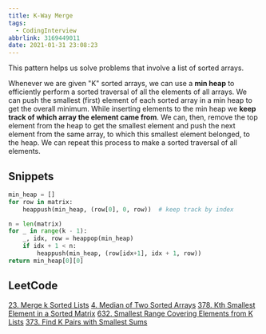 ```yaml
---
title: K-Way Merge
tags:
  - CodingInterview
abbrlink: 3169449011
date: 2021-01-31 23:08:23
---
```

This pattern helps us solve problems that involve a list of sorted arrays.

Whenever we are given "K" sorted arrays, we can use a **min heap** to efficiently perform a sorted traversal of all the elements of all arrays. We can push the smallest (first) element of each sorted array in a min heap to get the overall minimum. While inserting elements to the min heap we **keep track of which array the element came from**. We can, then, remove the top element from the heap to get the smallest element and push the next element from the same array, to which this smallest element belonged, to the heap. We can repeat this process to make a sorted traversal of all elements.

## Snippets
```python
min_heap = []
for row in matrix:
    heappush(min_heap, (row[0], 0, row))  # keep track by index

n = len(matrix)
for _ in range(k - 1):
    _, idx, row = heappop(min_heap)
    if idx + 1 < n:
        heappush(min_heap, (row[idx+1], idx + 1, row))
return min_heap[0][0]
```

## LeetCode
[23. Merge k Sorted Lists](https://leetcode.com/problems/merge-k-sorted-lists/)
[4. Median of Two Sorted Arrays](https://leetcode.com/problems/median-of-two-sorted-arrays/)
[378. Kth Smallest Element in a Sorted Matrix](https://leetcode.com/problems/kth-smallest-element-in-a-sorted-matrix/)
[632. Smallest Range Covering Elements from K Lists](https://leetcode.com/problems/smallest-range-covering-elements-from-k-lists/)
[373. Find K Pairs with Smallest Sums](https://leetcode.com/problems/find-k-pairs-with-smallest-sums/)
